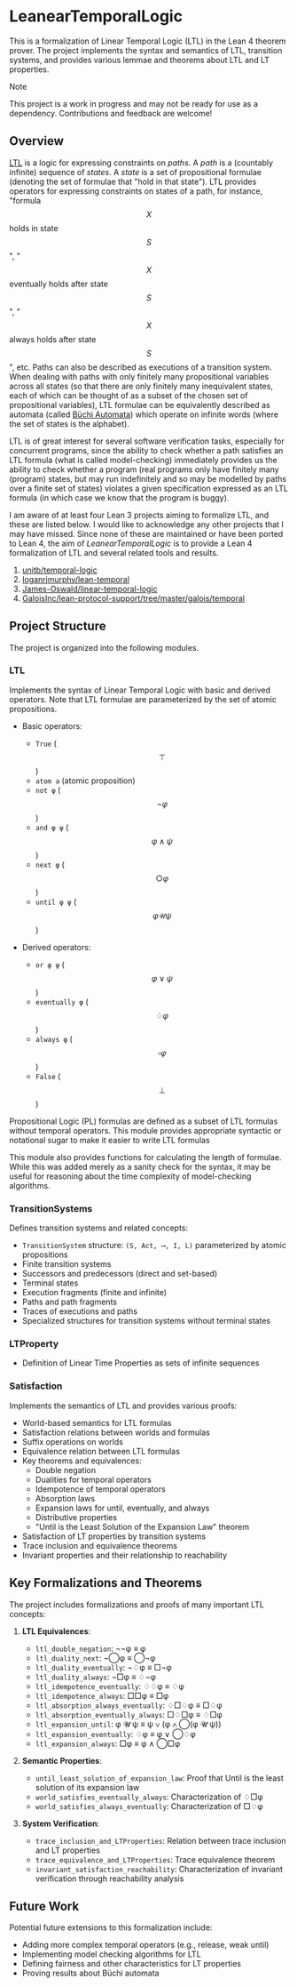 # LeanearTemporalLogic

This is a formalization of Linear Temporal Logic (LTL) in the Lean 4 theorem prover. The project implements the syntax and semantics of LTL, transition systems, and provides various lemmae and theorems about LTL and LT properties.

> [!NOTE]
> This project is a work in progress and may not be ready for use as a dependency. Contributions and feedback are welcome!

## Overview

[LTL](https://en.wikipedia.org/wiki/Linear_temporal_logic) is a logic for expressing constraints on *paths*. A *path* is a (countably infinite) sequence of *states*. A *state* is a set of propositional formulae (denoting the set of formulae that "hold in that state"). LTL provides operators for expressing constraints on states of a path, for instance, "formula $$X$$ holds in state $$S$$", "$$X$$ eventually holds after state $$S$$", "$$X$$ always holds after state $$S$$", etc. Paths can also be described as executions of a transition system. When dealing with paths with only finitely many propositional variables across all states (so that there are only finitely many inequivalent states, each of which can be thought of as a subset of the chosen set of propositional variables), LTL formulae can be equivalently described as automata (called [Büchi Automata](https://en.wikipedia.org/wiki/B%C3%BCchi_automaton)) which operate on infinite words (where the set of states is the alphabet).

LTL is of great interest for several software verification tasks, especially for concurrent programs, since the ability to check whether a path satisfies an LTL formula (what is called model-checking) immediately provides us the ability to check whether a program (real programs only have finitely many (program) states, but may run indefinitely and so may be modelled by paths over a finite set of states) violates a given specification expressed as an LTL formula (in which case we know that the program is buggy).

I am aware of at least four Lean 3 projects aiming to formalize LTL, and these are listed below. I would like to acknowledge any other projects that I may have missed. Since none of these are maintained or have been ported to Lean 4, the aim of *LeanearTemporalLogic* is to provide a Lean 4 formalization of LTL and several related tools and results.

1. [unitb/temporal-logic](https://github.com/unitb/temporal-logic)
2. [loganrjmurphy/lean-temporal](https://github.com/loganrjmurphy/lean-temporal)
3. [James-Oswald/linear-temporal-logic](https://github.com/James-Oswald/linear-temporal-logic)
4. [GaloisInc/lean-protocol-support/tree/master/galois/temporal](https://github.com/GaloisInc/lean-protocol-support/tree/master/galois/temporal)

## Project Structure

The project is organized into the following modules.

### LTL

Implements the syntax of Linear Temporal Logic with basic and derived operators. Note that LTL formulae are parameterized by the set of atomic propositions.

- Basic operators:
  - `True` ($$\top$$)
  - `atom a` (atomic proposition)
  - `not φ` ($$\neg\varphi$$)
  - `and φ ψ` ($$\varphi \land \psi$$)
  - `next φ` ($$\bigcirc\varphi$$)
  - `until φ ψ` ($$\varphi \mathcal{U} \psi$$)

- Derived operators:
  - `or φ ψ` ($$\varphi \lor \psi$$)
  - `eventually φ` ($$\diamondsuit\varphi$$)
  - `always φ` ($$\square\varphi$$)
  - `False` ($$\bot$$)

Propositional Logic (PL) formulas are defined as a subset of LTL formulas without temporal operators. This module provides appropriate syntactic or notational sugar to make it easier to write LTL formulas

This module also provides functions for calculating the length of formulae. While this was added merely as a sanity check for the syntax, it may be useful for reasoning about the time complexity of model-checking algorithms.

### TransitionSystems

Defines transition systems and related concepts:

- `TransitionSystem` structure: `(S, Act, ⟶, I, L)` parameterized by atomic propositions
- Finite transition systems
- Successors and predecessors (direct and set-based)
- Terminal states
- Execution fragments (finite and infinite)
- Paths and path fragments
- Traces of executions and paths
- Specialized structures for transition systems without terminal states


### LTProperty

- Definition of Linear Time Properties as sets of infinite sequences

### Satisfaction

Implements the semantics of LTL and provides various proofs:

- World-based semantics for LTL formulas
- Satisfaction relations between worlds and formulas
- Suffix operations on worlds
- Equivalence relation between LTL formulas
- Key theorems and equivalences:
  - Double negation
  - Dualities for temporal operators
  - Idempotence of temporal operators
  - Absorption laws
  - Expansion laws for until, eventually, and always
  - Distributive properties
  - "Until is the Least Solution of the Expansion Law" theorem
- Satisfaction of LT properties by transition systems
- Trace inclusion and equivalence theorems
- Invariant properties and their relationship to reachability

## Key Formalizations and Theorems

The project includes formalizations and proofs of many important LTL concepts:

1. **LTL Equivalences**:
   - `ltl_double_negation`: ¬¬φ ≡ φ
   - `ltl_duality_next`: ¬◯φ ≡ ◯¬φ
   - `ltl_duality_eventually`: ¬♢φ ≡ □¬φ
   - `ltl_duality_always`: ¬□φ ≡ ♢¬φ
   - `ltl_idempotence_eventually`: ♢♢φ ≡ ♢φ
   - `ltl_idempotence_always`: □□φ ≡ □φ
   - `ltl_absorption_always_eventually`: ♢□♢φ ≡ □♢φ
   - `ltl_absorption_eventually_always`: □♢□φ ≡ ♢□φ
   - `ltl_expansion_until`: φ 𝓤 ψ ≡ ψ ∨ (φ ∧ ◯(φ 𝓤 ψ))
   - `ltl_expansion_eventually`: ♢φ ≡ φ ∨ ◯♢φ
   - `ltl_expansion_always`: □φ ≡ φ ∧ ◯□φ

2. **Semantic Properties**:
   - `until_least_solution_of_expansion_law`: Proof that Until is the least solution of its expansion law
   - `world_satisfies_eventually_always`: Characterization of ♢□φ
   - `world_satisfies_always_eventually`: Characterization of □♢φ

3. **System Verification**:
   - `trace_inclusion_and_LTProperties`: Relation between trace inclusion and LT properties
   - `trace_equivalence_and_LTProperties`: Trace equivalence theorem
   - `invariant_satisfaction_reachability`: Characterization of invariant verification through reachability analysis

## Future Work

Potential future extensions to this formalization include:

- Adding more complex temporal operators (e.g., release, weak until)
- Implementing model checking algorithms for LTL
- Defining fairness and other characteristics for LT properties
- Proving results about Büchi automata
